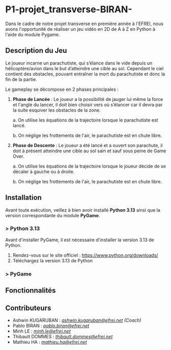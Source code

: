 # P1-projet_transverse-BIRAN-
Dans le cadre de notre projet transverse en première année à l'EFREI, nous avons l'opportunité de réaliser un jeu vidéo en 2D de A à Z en Python à l'aide du module Pygame. 

## Description du Jeu
Le joueur incarne un parachutiste, qui s’élance dans le vide depuis un hélicoptère/avion dans le but d’atteindre une cible au sol. Cependant le ciel contient des obstacles, pouvant entraîner la mort du parachutiste et donc la fin de la partie. 

Le gameplay se décompose en 2 phases principales : 
  1. **Phase de Lancée** : Le joueur a la possibilité de jauger lui même la force et l'angle du lancer, il doit bien choisir vers où s’élancer car il devra par la suite esquiver les obstacles de la zone.

       a. On utilise les équations de la trajectoire lorsque le parachutiste est lancé.

       b. On néglige les frottements de l'air, le parachutiste est en chute libre.
  3. **Phase de Descente** : Le joueur a été lancé et a ouvert son parachute, il doit à présent atteindre une cible au sol sain et sauf sous peine de Game Over.

       a. On utilise les équations de la trajectoire lorsque le joueur décide de se décaler à gauche ou à droite.

       b. On néglige les frottements de l'air, le parachutiste est en chute libre.

## Installation
Avant toute exécution, veillez à bien avoir installé **Python 3.13** ainsi que la version correspondante du module **PyGame**.
### > Python 3.13
Avant d'installer PyGame, il est nécessaire d'installer la version 3.13 de Python.

1. Rendez-vous sur le site officiel : https://www.python.org/downloads/
2. Téléchargez la version 3.13 de Python

### > PyGame

## Fonctionnalités

## Contributeurs
- Ashwin KUGARUBAN : *ashwin.kugaruban@efrei.net (Coach)*
- Pablo BIRAN : *pablo.biran@efrei.net*
- Minh LE : *minh.le@efrei.net*
- Thibault DOMMES : *thibault.dommes@efrei.net*
- Mathieu HA : *mathieu.ha@efrei.net*
